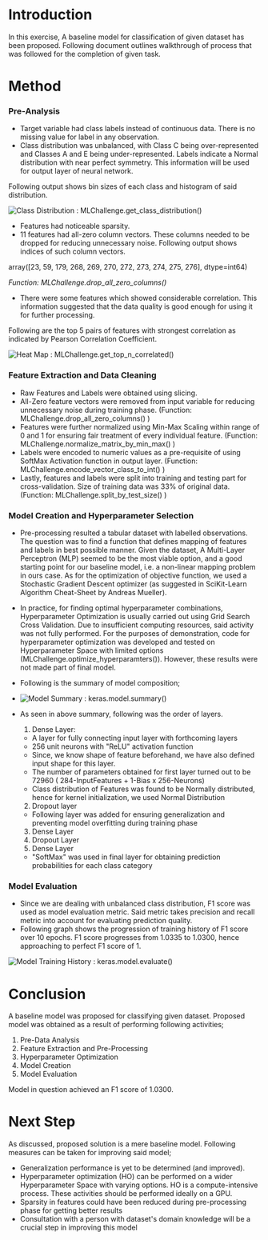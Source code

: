 # Introduction

In this exercise, A baseline model for classification of given dataset has been proposed. Following document outlines walkthrough of process that was followed for the completion of given task.

# Method

### Pre-Analysis

- Target variable had class labels instead of continuous data. There is no missing value for label in any observation.
- Class distribution was unbalanced, with Class C being over-represented and Classes A and E being under-represented. Labels indicate a Normal distribution with near perfect symmetry. This information will be used for output layer of neural network.

Following output shows bin sizes of each class and histogram of said distribution.

![Class Distribution :  MLChallenge.get_class_distribution()](https://raw.githubusercontent.com/shahshawaiz/mlp-classification/master/screenshots/class_distribution.PNG)

- Features had noticeable sparsity.
- 11 features had all-zero column vectors. These columns needed to be dropped for reducing unnecessary noise. Following output shows indices of such column vectors.

array([23,  59, 179, 268, 269, 270, 272, 273, 274, 275, 276], dtype=int64)

_Function:  MLChallenge.drop\_all\_zero\_columns()_

- There were some features which showed considerable correlation. This information suggested that the data quality is good enough for using it for further processing.

Following are the top 5 pairs of features with strongest correlation as indicated by Pearson Correlation Coefficient.

![Heat Map :  MLChallenge.get_top_n_correlated()](https://raw.githubusercontent.com/shahshawaiz/mlp-classification/master/screenshots/correlation.png)

### Feature Extraction and Data Cleaning

- Raw Features and Labels were obtained using slicing.
- All-Zero feature vectors were removed from input variable for reducing unnecessary noise during training phase. (Function: MLChallenge.drop\_all\_zero\_columns() )
- Features were further normalized using Min-Max Scaling within range of 0 and 1 for ensuring fair treatment of every individual feature. (Function: MLChallenge.normalize\_matrix\_by\_min\_max() )
- Labels were encoded to numeric values as a pre-requisite of using SoftMax Activation function in output layer. (Function: MLChallenge.encode\_vector\_class\_to\_int() )
- Lastly, features and labels were split into training and testing part for cross-validation. Size of training data was 33% of original data. (Function: MLChallenge.split\_by\_test\_size() )

### Model Creation and Hyperparameter Selection

- Pre-processing resulted a tabular dataset with labelled observations. The question was to find a function that defines mapping of features and labels in best possible manner. Given the dataset, A Multi-Layer Perceptron (MLP) seemed to be the most viable option, and a good starting point for our baseline model, i.e. a non-linear mapping problem in ours case. As for the optimization of objective function, we used a Stochastic Gradient Descent optimizer (as suggested in SciKit-Learn Algorithm Cheat-Sheet by Andreas Mueller).
- In practice, for finding optimal hyperparameter combinations, Hyperparameter Optimization is usually carried out using Grid Search Cross Validation. Due to insufficient computing resources, said activity was not fully performed. For the purposes of demonstration, code for hyperparameter optimization was developed and tested on Hyperparameter Space with limited options (MLChallenge.optimize\_hyperparamters()). However, these results were not made part of final model.

- Following is the summary of model composition;
- ![Model Summary : keras.model.summary()](https://raw.githubusercontent.com/shahshawaiz/mlp-classification/master/screenshots/model.summary.PNG)

- As seen in above summary, following was the order of layers.
  1. Dense Layer:
    - A layer for fully connecting input layer with forthcoming layers
    - 256 unit neurons with &quot;ReLU&quot; activation function
    - Since, we know shape of feature beforehand, we have also defined input shape for this layer.
    - The number of parameters obtained for first layer turned out to be 72960 ( 284-InputFeatures + 1-Bias x 256-Neurons)
    - Class distribution of Features was found to be Normally distributed, hence for kernel initialization, we used Normal Distribution
  2. Dropout layer
    - Following layer was added for ensuring generalization and preventing model overfitting during training phase
  3. Dense Layer
  4. Dropout Layer
  5. Dense Layer
    - &quot;SoftMax&quot; was used in final layer for obtaining prediction probabilities for each class category

### Model Evaluation

- Since we are dealing with unbalanced class distribution, F1 score was used as model evaluation metric. Said metric takes precision and recall metric into account for evaluating prediction quality.
- Following graph shows the progression of training history of F1 score over 10 epochs. F1 score progresses from 1.0335 to 1.0300, hence approaching to perfect F1 score of 1.

![Model Training History : keras.model.evaluate()](https://raw.githubusercontent.com/shahshawaiz/mlp-classification/master/screenshots/f1_training.PNG)

#

# Conclusion

A baseline model was proposed for classifying given dataset. Proposed model was obtained as a result of performing following activities;

1. Pre-Data Analysis
2. Feature Extraction and Pre-Processing
3. Hyperparameter Optimization
4. Model Creation
5. Model Evaluation

Model in question achieved an F1 score of 1.0300.

# Next Step

As discussed, proposed solution is a mere baseline model. Following measures can be taken for improving said model;

- Generalization performance is yet to be determined (and improved).
- Hyperparameter optimization (HO) can be performed on a wider Hyperparameter Space with varying options. HO is a compute-intensive process. These activities should be performed ideally on a GPU.
- Sparsity in features could have been reduced during pre-processing phase for getting better results
- Consultation with a person with dataset&#39;s domain knowledge will be a crucial step in improving this model